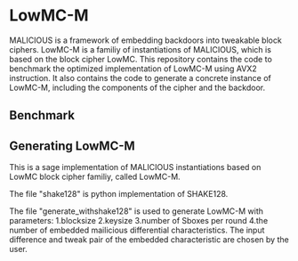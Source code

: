 # LowMC-M

MALICIOUS is a framework of embedding backdoors into tweakable block ciphers. LowMC-M is a familiy of instantiations of MALICIOUS, which is based on the block cipher LowMC. This repository contains the code to benchmark the optimized implementation of LowMC-M using AVX2 instruction. It also contains the code to generate a concrete instance of LowMC-M, including the components of the cipher and the backdoor.

Benchmark
----

Generating LowMC-M
----
This is a sage implementation of MALICIOUS instantiations based on LowMC block cipher familiy, called LowMC-M. 

The file "shake128" is python implementation of SHAKE128. 

The file "generate_withshake128" is used to generate LowMC-M with parameters: 1.blocksize 2.keysize 3.number of Sboxes per round 4.the number of embedded mailicious differential characteristics. The input difference and tweak pair of the embedded characteristic are chosen  by the user.
